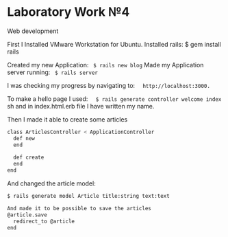 Laboratory Work №4
==================
Web development 

First I Installed VMware Workstation for Ubuntu.
Installed rails: $ gem install rails

Created my new Application: ```  $ rails new blog ``` 
Made my Application server running: ``` $ rails server``` 

I was checking my progress by navigating to: ```  http://localhost:3000.``` 

To make a hello page I used:  ```  $ rails generate controller welcome index``` sh
and in index.html.erb file I have written my name.

Then I made it able to create some articles 
``` sh
class ArticlesController < ApplicationController
  def new
  end
 
  def create
  end
end
``` 

And changed the article model:
``` sh
$ rails generate model Article title:string text:text

And made it to be possible to save the articles
@article.save
  redirect_to @article
end
``` 
